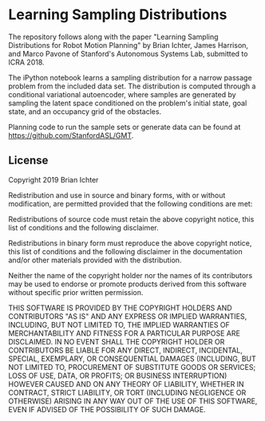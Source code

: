 # Learning Sampling Distributions

The repository follows along with the paper "Learning Sampling Distributions for Robot Motion Planning" by Brian Ichter, James Harrison, and Marco Pavone of Stanford's Autonomous Systems Lab, submitted to ICRA 2018.

The iPython notebook learns a sampling distribution for a narrow passage problem from the included data set. The distribution is computed through a conditional variational autoencoder, where samples are generated by sampling the latent space conditioned on the problem's initial state, goal state, and an occupancy grid of the obstacles.

Planning code to run the sample sets or generate data can be found at <https://github.com/StanfordASL/GMT>.

## License

Copyright 2019 Brian Ichter

Redistribution and use in source and binary forms, with or without modification, are permitted provided that the following conditions are met:

Redistributions of source code must retain the above copyright notice, this list of conditions and the following disclaimer.

Redistributions in binary form must reproduce the above copyright notice, this list of conditions and the following disclaimer in the documentation and/or other materials provided with the distribution.

Neither the name of the copyright holder nor the names of its contributors may be used to endorse or promote products derived from this software without specific prior written permission.

THIS SOFTWARE IS PROVIDED BY THE COPYRIGHT HOLDERS AND CONTRIBUTORS "AS IS" AND ANY EXPRESS OR IMPLIED WARRANTIES, INCLUDING, BUT NOT LIMITED TO, THE IMPLIED WARRANTIES OF MERCHANTABILITY AND FITNESS FOR A PARTICULAR PURPOSE ARE DISCLAIMED. IN NO EVENT SHALL THE COPYRIGHT HOLDER OR CONTRIBUTORS BE LIABLE FOR ANY DIRECT, INDIRECT, INCIDENTAL, SPECIAL, EXEMPLARY, OR CONSEQUENTIAL DAMAGES (INCLUDING, BUT NOT LIMITED TO, PROCUREMENT OF SUBSTITUTE GOODS OR SERVICES; LOSS OF USE, DATA, OR PROFITS; OR BUSINESS INTERRUPTION) HOWEVER CAUSED AND ON ANY THEORY OF LIABILITY, WHETHER IN CONTRACT, STRICT LIABILITY, OR TORT (INCLUDING NEGLIGENCE OR OTHERWISE) ARISING IN ANY WAY OUT OF THE USE OF THIS SOFTWARE, EVEN IF ADVISED OF THE POSSIBILITY OF SUCH DAMAGE.
